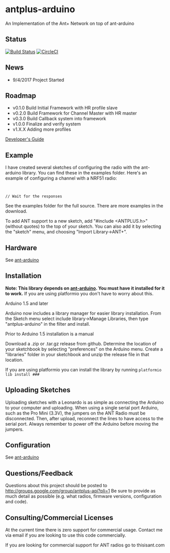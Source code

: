 # antplus-arduino
An Implementation of the Ant+ Network on top of ant-arduino

## Status

[![Build Status](https://travis-ci.org/cujomalainey/antplus-arduino.svg?branch=master)](https://travis-ci.org/cujomalainey/antplus-arduino) [![CircleCI](https://circleci.com/gh/cujomalainey/antplus-arduino.svg?style=svg)](https://circleci.com/gh/cujomalainey/antplus-arduino)

## News

* 9/4/2017 Project Started

## Roadmap

* v0.1.0 Build Initial Framework with HR profile slave
* v0.2.0 Build Framework for Channel Master with HR master
* v0.3.0 Build Callback system into framework
* v1.0.0 Finalize and verify system
* v1.X.X Adding more profiles

[Developer's Guide](https://github.com/cujomalainey/antplus-arduino/wiki/Developer's-Guide)

## Example
I have created several sketches of configuring the radio with the ant-arduino library. You can find these in the examples folder. Here's an example of configuring a channel with a NRF51 radio:

```


// Wait for the responses
```

See the examples folder for the full source. There are more examples in the download.

To add ANT support to a new sketch, add "#include <ANTPLUS.h>" (without quotes) to the top of your sketch. You can also add it by selecting the "sketch" menu, and choosing "Import Library->ANT+".

## Hardware

See [ant-arduino](https://github.com/cujomalainey/ant-arduino)

## Installation

**Note: This library depends on [ant-arduino](https://github.com/cujomalainey/ant-arduino). You must have it installed for it to work.** If you are using platformio you don't have to worry about this.

Arduino 1.5 and later

Arduino now includes a library manager for easier library installation. From the Sketch menu select include library->Manage Libraries, then type "antplus-arduino" in the filter and install.

Prior to Arduino 1.5 installation is a manual

Download a .zip or .tar.gz release from github. Determine the location of your sketchbook by selecting "preferences" on the Arduino menu. Create a "libraries" folder in your sketchbook and unzip the release file in that location.

If you are using platformio you can install the library by running
``` platformio lib install ### ```

## Uploading Sketches

Uploading sketches with a Leonardo is as simple as connecting the Arduino to your computer and uploading. When using a single serial port Arduino, such as the Pro Mini (3.3V), the jumpers on the ANT Radio must be disconnected. Then, after upload, reconnect the lines to have access to the serial port. Always remember to power off the Arduino before moving the jumpers.

## Configuration

See [ant-arduino](https://github.com/cujomalainey/ant-arduino)

## Questions/Feedback

Questions about this project should be posted to http://groups.google.com/group/antplus-api?pli=1 Be sure to provide as much detail as possible (e.g. what radios, firmware versions, configuration and code).

## Consulting/Commercial Licenses
At the current time there is zero support for commercial usage. Contact me via email if you are looking to use this code commercially.

If you are looking for commercial support for ANT radios go to thisisant.com

